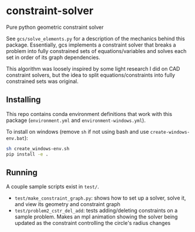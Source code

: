 # constraint-solver

Pure python geometric constraint solver

See `gcs/solve_elements.py` for a description of the
mechanics behind this package. Essentially, gcs implements
a constraint solver that breaks a problem into fully 
constrained sets of equations/variables and solves each
set in order of its graph dependencies.

This algorithm was loosely inspired by some light research
I did on CAD constraint solvers, but the idea to split
equations/constraints into fully constrained sets was
original.

## Installing

This repo contains conda environment definitions that
work with this package (`environment.yml` and
`environment-windows.yml`).

To install on windows (remove `sh` if not using bash and
use `create-windows-env.bat`):

```bash
sh create_windows-env.sh
pip install -e .
```

## Running

A couple sample scripts exist in `test/`.

- `test/make_constraint_graph.py`: shows how to set up a
solver, solve it, and view its geometry and constraint graph
- `test/problem2_cstr_del_add`: tests adding/deleting constraints
on a sample problem. Makes an mpl animation showing the solver
being updated as the constraint controlling the circle's radius
changes
